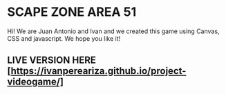 # SCAPE ZONE AREA 51

Hi! We are Juan Antonio and Ivan and we created this game using Canvas, CSS and javascript. We hope you like it!

## LIVE VERSION HERE [https://ivanpereariza.github.io/project-videogame/]
